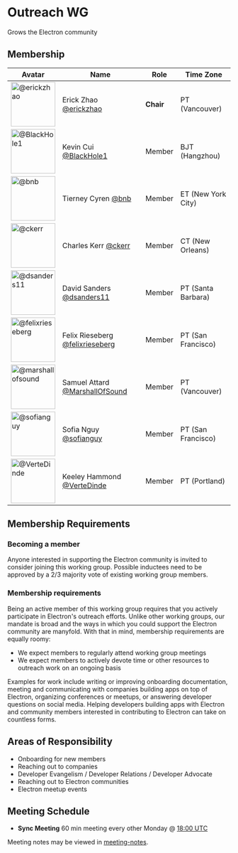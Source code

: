 # Outreach WG
Grows the Electron community

## Membership
| Avatar | Name | Role | Time Zone |
| ------ | ---- | ---- | --------- |
| <img src="https://github.com/erickzhao.png" width="100px" alt="@erickzhao" />  | Erick Zhao [@erickzhao](https://github.com/erickzhao) | **Chair** | PT (Vancouver) |
| <img src="https://github.com/BlackHole1.png" width="100px" alt="@BlackHole1" />  | Kevin Cui [@BlackHole1](https://github.com/BlackHole1) | Member | BJT (Hangzhou) |
| <img src="https://github.com/bnb.png" width="100px" alt="@bnb" />  | Tierney Cyren [@bnb](https://github.com/bnb) | Member | ET (New York City) |
| <img src="https://github.com/ckerr.png" width="100px" alt="@ckerr" />  | Charles Kerr [@ckerr](https://github.com/ckerr) | Member | CT (New Orleans) |
| <img src="https://github.com/dsanders11.png" width="100px" alt="@dsanders11" />  | David Sanders [@dsanders11](https://github.com/dsanders11) | Member | PT (Santa Barbara) |
| <img src="https://github.com/felixrieseberg.png" width="100px" alt="@felixrieseberg" /> | Felix Rieseberg [@felixrieseberg](https://github.com/felixrieseberg) | Member | PT (San Francisco) |
| <img src="https://github.com/marshallofsound.png" width="100px" alt="@marshallofsound" />  | Samuel Attard [@MarshallOfSound](https://github.com/marshallofsound) | Member | PT (Vancouver) |
| <img src="https://github.com/sofianguy.png" width="100px" alt="@sofianguy" /> | Sofia Nguy [@sofianguy](https://github.com/sofianguy) | Member | PT (San Francisco) |
| <img src="https://github.com/VerteDinde.png" width="100px" alt="@VerteDinde" />  | Keeley Hammond [@VerteDinde](https://github.com/VerteDinde) | Member | PT (Portland) |

## Membership Requirements

### Becoming a member

Anyone interested in supporting the Electron community is invited to consider joining this working group. Possible inductees need to be approved by a 2/3 majority vote of existing working group members.

### Membership requirements

Being an active member of this working group requires that you actively participate in Electron's outreach efforts. Unlike other working groups, our mandate is broad and the ways in which you could support the Electron community are manyfold. With that in mind, membership requirements are equally roomy:

 * We expect members to regularly attend working group meetings
 * We expect members to actively devote time or other resources to outreach work on an ongoing basis

Examples for work include writing or improving onboarding documentation, meeting and communicating with companies building apps on top of Electron, organizing conferences or meetups, or answering developer questions on social media. Helping developers building apps with Electron and community members interested in contributing to Electron can take on countless forms.

## Areas of Responsibility

- Onboarding for new members
- Reaching out to companies
- Developer Evangelism / Developer Relations / Developer Advocate
- Reaching out to Electron communities
- Electron meetup events

## Meeting Schedule
- **Sync Meeting** 60 min meeting every other Monday @ [18:00 UTC](https://duckduckgo.com/?q=18%3A00+UTC&ia=answer)

Meeting notes may be viewed in [meeting-notes](meeting-notes).
